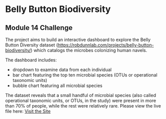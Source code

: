 # **Belly Button Biodiversity**

## Module 14 Challenge

The project aims to build an interactive dashboard to explore the Belly Button Diversity dataset (https://robdunnlab.com/projects/belly-button-biodiversity/) which catalogs the microbes colonizing human navels.

The dashboard includes:
- dropdown to examine data from each individual
- bar chart featuring the top ten microbial species (OTUs or operational taxonomic units)
- bubble chart featuring all microbial species

The dataset reveals that a small handful of microbial species (also called operational taxonomic units, or OTUs, in the study) were present in more than 70% of people, while the rest were relatively rare.
Please view the live file here: [Visit the Site](https://<username>.github.io/<repository-name>/)
